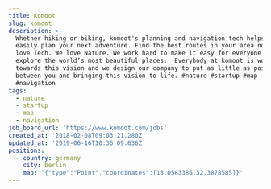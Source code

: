 ```yaml
---
title: Komoot
slug: komoot
description: >-
  Whether hiking or biking, komoot's planning and navigation tech helps you to
  easily plan your next adventure. Find the best routes in your area now! We
  love Tech. We love Nature. We work hard to make it easy for everyone to
  explore the world’s most beautiful places.  Everybody at komoot is working
  towards this vision and we design our company to put as little as possible
  between you and bringing this vision to life. #nature #startup #map
  #navigation
tags:
  - nature
  - startup
  - map
  - navigation
job_board_url: 'https://www.komoot.com/jobs'
created_at: '2018-02-08T09:03:21.280Z'
updated_at: '2019-06-16T10:36:09.636Z'
positions:
  - country: germany
    city: berlin
    map: '{"type":"Point","coordinates":[13.0583386,52.3878585]}'
---
```

